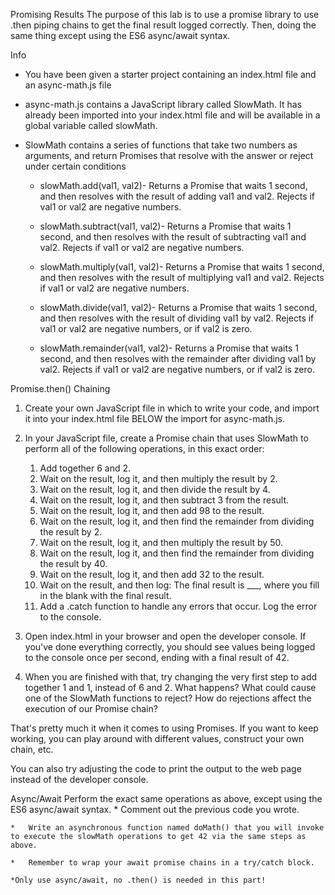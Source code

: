 Promising Results
The purpose of this lab is to use a promise library to use .then piping chains to get the final result logged correctly. Then, doing the same thing except using the ES6 async/await syntax.

Info
*   You have been given a starter project containing an index.html file and an async-math.js file

*   async-math.js contains a JavaScript library called SlowMath. It has already been imported into your index.html file and will be available in a global variable called slowMath.

*   SlowMath contains a series of functions that take two numbers as arguments, and return Promises that resolve with the answer or reject under certain conditions
    *   slowMath.add(val1, val2)- Returns a Promise that waits 1 second, and then resolves with the result of adding val1 and val2. Rejects if val1 or val2 are negative numbers.

    *   slowMath.subtract(val1, val2)- Returns a Promise that waits 1 second, and then resolves with the result of subtracting val1 and val2. Rejects if val1 or val2 are negative numbers.

    *   slowMath.multiply(val1, val2)- Returns a Promise that waits 1 second, and then resolves with the result of multiplying val1 and val2. Rejects if val1 or val2 are negative numbers.

    *   slowMath.divide(val1, val2)- Returns a Promise that waits 1 second, and then resolves with the result of dividing val1 by val2. Rejects if val1 or val2 are negative numbers, or if val2 is zero.

    *   slowMath.remainder(val1, val2)- Returns a Promise that waits 1 second, and then resolves with the remainder after dividing val1 by val2. Rejects if val1 or val2 are negative numbers, or if val2 is zero.

Promise.then() Chaining
1.  Create your own JavaScript file in which to write your code, and import it into your index.html file BELOW the import for async-math.js.

2.  In your JavaScript file, create a Promise chain that uses SlowMath to perform all of the following operations, in this exact order:
    1.  Add together 6 and 2.
    2.  Wait on the result, log it, and then multiply the result by 2.
    3.  Wait on the result, log it, and then divide the result by 4.
    4.  Wait on the result, log it, and then subtract 3 from the result.
    5.  Wait on the result, log it, and then add 98 to the result.
    6.  Wait on the result, log it, and then find the remainder from dividing the result by 2.
    7.  Wait on the result, log it, and then multiply the result by 50.
    8.  Wait on the result, log it, and then find the remainder from dividing the result by 40.
    9.  Wait on the result, log it, and then add 32 to the result.
    10. Wait on the result, and then log: The final result is ___, where you fill in the blank with the final result.
    11. Add a .catch function to handle any errors that occur. Log the error to the console.

3.  Open index.html in your browser and open the developer console. If you've done everything correctly, you should see values being logged to the console once per second, ending with a final result of 42.

4.  When you are finished with that, try changing the very first step to add together 1 and 1, instead of 6 and 2. What happens? What could cause one of the SlowMath functions to reject? How do rejections affect the execution of our Promise chain?


That's pretty much it when it comes to using Promises. If you want to keep working, you can play around with different values, construct your own chain, etc.

You can also try adjusting the code to print the output to the web page instead of the developer console.

Async/Await
Perform the exact same operations as above, except using the ES6 async/await syntax.
    *   Comment out the previous code you wrote.

    *   Write an asynchronous function named doMath() that you will invoke to execute the slowMath operations to get 42 via the same steps as above.

    *   Remember to wrap your await promise chains in a try/catch block.
    
    *Only use async/await, no .then() is needed in this part!